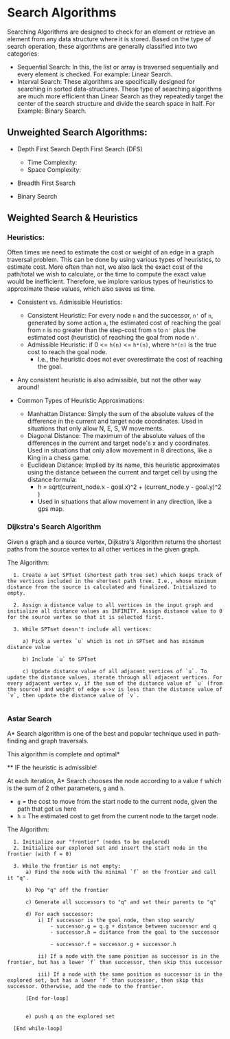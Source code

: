 # Search Algorithms

Searching Algorithms are designed to check for an element or retrieve an element from any data structure where it is stored. Based on the type of search operation, these algorithms are generally classified into two categories:

- Sequential Search: In this, the list or array is traversed sequentially and every element is checked. For example: Linear Search.
- Interval Search: These algorithms are specifically designed for searching in sorted data-structures. These type of searching algorithms are much more efficient than Linear Search as they repeatedly target the center of the search structure and divide the search space in half. For Example: Binary Search.

## Unweighted Search Algorithms:

- Depth First Search
  Depth First Search (DFS)
  - Time Complexity:
  - Space Complexity:

- Breadth First Search

- Binary Search

## Weighted Search & Heuristics

### Heuristics:
Often times we need to estimate the cost or weight of an edge in a graph traversal problem. This can be done by using various types of heuristics, to estimate cost. More often than not, we also lack the exact cost of the path/total we wish to calculate, or the time to compute the exact value would be inefficient. Therefore, we implore various types of heuristics to approximate these values, which also saves us time. 

- Consistent vs. Admissible Heuristics:
  - Consistent Heuristic: For every node `n` and the successor, `n'` of `n`, generated by some action `a`, the estimated cost of reaching the goal from `n` is no greater than the step-cost from `n` to `n'` plus the estimated cost (heuristic) of reaching the goal from node `n'`.
  - Admissible Heuristic: if 0 <= `h(n)` <= `h*(n)`, where `h*(n)` is the true cost to reach the goal node. 
    - I.e., the heuristic does not ever overestimate the cost of reaching the goal.

- Any consistent heuristic is also admissible, but not the other way around!

- Common Types of Heuristic Approximations:
  - Manhattan Distance: Simply the sum of the absolute values of the difference in the current and target node coordinates. Used in situations that only allow N, E, S, W movements.
  - Diagonal Distance: The maximum of the absolute values of the differences in the current and target node's x and y coordinates. Used in situations that only allow movement in 8 directions, like a King in a chess game.
  - Euclidean Distance: Implied by its name, this heuristic approximates using the distance between the current and target cell by using the distance formula:
    - h = sqrt(current_node.x - goal.x)^2 + (current_node.y - goal.y)^2 )
    - Used in situations that allow movement in any direction, like a gps map.

### Dijkstra's Search Algorithm

Given a graph and a source vertex, Dijkstra's Algorithm returns the shortest paths from the source vertex to all other vertices in the given graph.

The Algorithm:
```
  1. Create a set SPTset (shortest path tree set) which keeps track of the vertices included in the shortest path tree. I.e., whose minimum distance from the source is calculated and finalized. Initialized to empty. 
  
  2. Assign a distance value to all vertices in the input graph and initialize all distance values as INFINITY. Assign distance value to 0 for the source vertex so that it is selected first. 
  
  3. While SPTset doesn't include all vertices:
     
     a) Pick a vertex `u` which is not in SPTset and has minimum distance value
     
     b) Include `u` to SPTset
     
     c) Update distance value of all adjacent vertices of `u`. To update the distance values, iterate through all adjacent vertices. For every adjacent vertex v, if the sum of the distance value of `u` (from the source) and weight of edge u->v is less than the distance value of `v`, then update the distance value of `v`.
  
```

### Astar Search
 
A* Search algorithm is one of the best and popular technique used in path-finding and graph traversals.

This algorithm is complete and optimal*
 
** IF the heuristic is admissible!

At each iteration, A* Search chooses the node according to a value `f` which is the sum of 2 other parameters, `g` and `h`. 
  - `g` = the cost to move from the start node to the current node, given the path that got us here
  - `h` = The estimated cost to get from the current node to the target node.

The Algorithm:
```
  1. Initialize our "frontier" (nodes to be explored)
  2. Initialize our explored set and insert the start node in the frontier (with f = 0)
  
  3. While the frontier is not empty:
      a) Find the node with the minimal `f` on the frontier and call it "q".
      
      b) Pop "q" off the frontier
      
      c) Generate all successors to "q" and set their parents to "q"
      
      d) For each successor: 
          i) If successor is the goal node, then stop search/
              - successor.g = q.g + distance between successor and q
              - successor.h = distance from the goal to the successor
              
              - successor.f = successor.g + successor.h
              
          ii) If a node with the same position as successor is in the frontier, but has a lower `f` than successor, then skip this successor
          
          iii) If a node with the same position as successor is in the explored set, but has a lower `f` than successor, then skip this successor. Otherwise, add the node to the frontier.
          
      [End for-loop]
      
       
      e) push q on the explored set
      
  [End while-loop]
```

